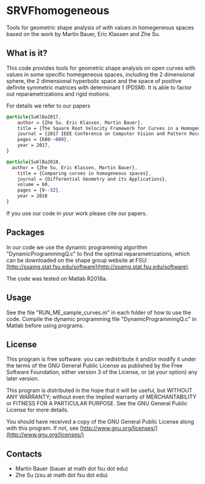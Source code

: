 # SRVFhomogeneous

Tools for geometric shape analysis of with values in homegeneous spaces based on the work by Martin Bauer, Eric Klassen and Zhe Su. 

## What is it?

This code provides tools for geometric shape analysis on open curves with values in some specific homegeneous spaces, including the 2 dimensional sphere, the 2 dimensional hyperbolic space and the space of positive definite symmetric matrices with determinant 1 (PDSM). It is able to factor out reparametrizations and rigid motions. 

For details we refer to our papers

```css
@article{SuKlBa2017,
	author = {Zhe Su, Eric Klassen, Martin Bauer},
	title = {The Square Root Velocity Framework for Curves in a Homogeneous Space},
	journal = {2017 IEEE Conference on Computer Vision and Pattern Recognition Workshops},
	pages = {680--689},
	year = 2017,
}

@article{SuKlBa2018,
  author = {Zhe Su, Eric Klassen, Martin Bauer},
	title = {Comparing curves in homogeneous spaces},
	journal = {Differential Geometry and its Applications},
	volume = 60,
	pages = {9--32},
	year = 2018
}
```

If you use our code in your work please cite our papers.

## Packages

In our code we use the dynamic programming algorithm "DynamicProgrammingQ.c" to find the optimal reparametrizations, which can be downloaded on the shape group website at FSU: [http://ssamg.stat.fsu.edu/software](http://ssamg.stat.fsu.edu/software).

The code was tested on Matlab R2018a.

## Usage

See the file "RUN_ME_sample_curves.m" in each folder of how to use the code. Compile the dynamic programming file "DynamicProgrammingQ.c" in Matlab before using programs. 

## License

This program is free software: you can redistribute it and/or modify it under the terms of the GNU General Public License as published by the Free Software Foundation, either version 3 of the License, or (at your option) any later version.

This program is distributed in the hope that it will be useful, but WITHOUT ANY WARRANTY; without even the implied warranty of MERCHANTABILITY or FITNESS FOR A PARTICULAR PURPOSE. See the GNU General Public License for more details.

You should have received a copy of the GNU General Public License along with this program. If not, see [http://www.gnu.org/licenses/](http://www.gnu.org/licenses/)

## Contacts

* Martin Bauer (bauer at math dot fsu dot edu)
* Zhe Su (zsu at math dot fsu dot edu)
